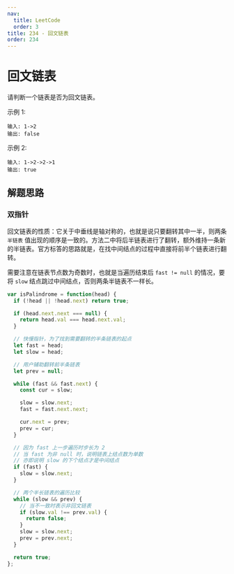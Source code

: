 ```yaml
---
nav:
  title: LeetCode
  order: 3
title: 234 - 回文链表
order: 234
---
```


# 回文链表

请判断一个链表是否为回文链表。

示例 1:

```plain
输入: 1->2
输出: false
```

示例 2:

```plain
输入: 1->2->2->1
输出: true
```

## 解题思路

### 双指针

回文链表的性质：它关于中垂线是轴对称的，也就是说只要翻转其中一半，则两条 `半链表` 值出现的顺序是一致的。方法二中将后半链表进行了翻转，额外维持一条新的半链表。官方标答的思路就是，在找中间结点的过程中直接将前半个链表进行翻转。

需要注意在链表节点数为奇数时，也就是当遍历结束后 `fast != null` 的情况，要将 `slow` 结点跳过中间结点，否则两条半链表不一样长。

```js
var isPalindrome = function(head) {
  if (!head || !head.next) return true;

  if (head.next.next === null) {
    return head.val === head.next.val;
  }

  // 快慢指针，为了找到需要翻转的半条链表的起点
  let fast = head;
  let slow = head;

  // 用户辅助翻转前半条链表
  let prev = null;

  while (fast && fast.next) {
    const cur = slow;

    slow = slow.next;
    fast = fast.next.next;

    cur.next = prev;
    prev = cur;
  }

  // 因为 fast 上一步遍历时步长为 2
  // 当 fast 为非 null 时，说明链表上结点数为单数
  // 亦即说明 slow 的下个结点才是中间结点
  if (fast) {
    slow = slow.next;
  }

  // 两个半长链表的遍历比较
  while (slow && prev) {
    // 当不一致时表示非回文链表
    if (slow.val !== prev.val) {
      return false;
    }
    slow = slow.next;
    prev = prev.next;
  }

  return true;
};
```
